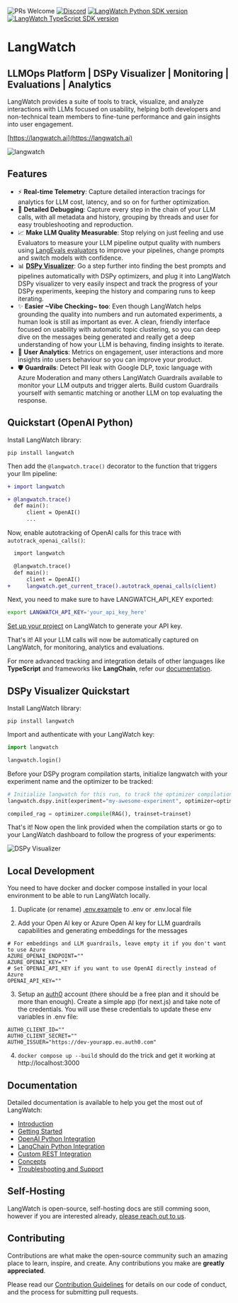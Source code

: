 ![PRs Welcome](https://img.shields.io/badge/PRs-welcome-brightgreen.svg)
[![Discord](https://dcbadge.limes.pink/api/server/https://discord.gg/kT4PhDS2gH?style=flat)](https://discord.gg/kT4PhDS2gH)
[![LangWatch Python SDK version](https://img.shields.io/pypi/v/langwatch?color=007EC6)](https://pypi.org/project/langwatch/)
[![LangWatch TypeScript SDK version](https://img.shields.io/npm/v/langwatch?color=007EC6)](https://www.npmjs.com/package/langwatch)

# LangWatch

## LLMOps Platform | DSPy Visualizer | Monitoring | Evaluations | Analytics

LangWatch provides a suite of tools to track, visualize, and analyze interactions with LLMs focused on usability, helping both developers and non-technical team members to fine-tune performance and gain insights into user engagement.

[https://langwatch.ai](https://langwatch.ai)

![langwatch](https://github.com/langwatch/langwatch/assets/792201/cced066c-92a8-4348-8b84-d9707c6cfc4e)

## Features

- ⚡️ **Real-time Telemetry**: Capture detailed interaction tracings for analytics for LLM cost, latency, and so on for further optimization.
- 🐛 **Detailed Debugging**: Capture every step in the chain of your LLM calls, with all metadata and history, grouping by threads and user for easy troubleshooting and reproduction.
- 📈 **Make LLM Quality Measurable**: Stop relying on just feeling and use Evaluators to measure your LLM pipeline output quality with numbers using [LangEvals evaluators](https://github.com/langwatch/langevals/) to improve your pipelines, change prompts and switch models with confidence.
- 📊 [**DSPy Visualizer**](https://docs.langwatch.ai/dspy-visualization/quickstart): Go a step further into finding the best prompts and pipelines automatically with DSPy optimizers, and plug it into LangWatch DSPy visualizer to very easily inspect and track the progress of your DSPy experiments, keeping the history and comparing runs to keep iterating.
- ✨ **Easier \~Vibe Checking\~ too**: Even though LangWatch helps grounding the quality into numbers and run automated experiments, a human look is still as important as ever. A clean, friendly interface focused on usability with automatic topic clustering, so you can deep dive on the messages being generated and really get a deep understanding of how your LLM is behaving, finding insights to iterate.
- 🚀 **User Analytics**: Metrics on engagement, user interactions and more insights into users behaviour so you can improve your product.
- 🛡️ **Guardrails**: Detect PII leak with Google DLP, toxic language with Azure Moderation and many others LangWatch Guardrails available to monitor your LLM outputs and trigger alerts. Build custom Guardrails yourself with semantic matching or another LLM on top evaluating the response.

## Quickstart (OpenAI Python)

Install LangWatch library:

```shell
pip install langwatch
```

Then add the `@langwatch.trace()` decorator to the function that triggers your llm pipeline:

```diff
+ import langwatch

+ @langwatch.trace()
  def main():
      client = OpenAI()
      ...
```

Now, enable autotracking of OpenAI calls for this trace with `autotrack_openai_calls()`:

```diff
  import langwatch

  @langwatch.trace()
  def main():
      client = OpenAI()
+     langwatch.get_current_trace().autotrack_openai_calls(client)

```

Next, you need to make sure to have LANGWATCH_API_KEY exported:

```bash
export LANGWATCH_API_KEY='your_api_key_here'
```

[Set up your project](https://app.langwatch.ai) on LangWatch to generate your API key.

That's it! All your LLM calls will now be automatically captured on LangWatch, for monitoring, analytics and evaluations.

For more advanced tracking and integration details of other languages like **TypeScript** and frameworks like **LangChain**, refer our [documentation](https://docs.langwatch.ai/).

## DSPy Visualizer Quickstart

Install LangWatch library:

```shell
pip install langwatch
```

Import and authenticate with your LangWatch key:

```python
import langwatch

langwatch.login()
```

Before your DSPy program compilation starts, initialize langwatch with your experiment name and the optimizer to be tracked:

```python
# Initialize langwatch for this run, to track the optimizer compilation
langwatch.dspy.init(experiment="my-awesome-experiment", optimizer=optimizer)

compiled_rag = optimizer.compile(RAG(), trainset=trainset)
```

That's it! Now open the link provided when the compilation starts or go to your LangWatch dashboard to follow the progress of your experiments:

![DSPy Visualizer](https://github.com/langwatch/langwatch/assets/792201/47312dfe-980f-4c09-9610-67ad064cbe86)

## Local Development

You need to have docker and docker compose installed in your local environment to be able to run LangWatch locally.

1. Duplicate (or rename) [.env.example](./langwatch/.env.example) to .env or .env.local file

2. Add your Open AI key or Azure Open AI key for LLM guardrails capabilities and generating embeddings for the messages

```
# For embeddings and LLM guardrails, leave empty it if you don't want to use Azure
AZURE_OPENAI_ENDPOINT=""
AZURE_OPENAI_KEY=""
# Set OPENAI_API_KEY if you want to use OpenAI directly instead of Azure
OPENAI_API_KEY=""
```

3. Setup an [auth0](auth0.com) account (there should be a free plan and it should be more than enough).
   Create a simple app (for next.js) and take note of the credentials.
   You will use these credentials to update these env variables in .env file:

```
AUTH0_CLIENT_ID=""
AUTH0_CLIENT_SECRET=""
AUTH0_ISSUER="https://dev-yourapp.eu.auth0.com"
```

4. `docker compose up --build` should do the trick and get it working at http://localhost:3000

## Documentation

Detailed documentation is available to help you get the most out of LangWatch:

- [Introduction](https://docs.langwatch.ai/docs/intro)
- [Getting Started](https://docs.langwatch.ai/docs/getting-started)
- [OpenAI Python Integration](https://docs.langwatch.ai/docs/integration-guides/open-ai)
- [LangChain Python Integration](https://docs.langwatch.ai/docs/integration-guides/langchain)
- [Custom REST Integration](https://docs.langwatch.ai/docs/integration-guides/custom-rest)
- [Concepts](https://docs.langwatch.ai/docs/concepts)
- [Troubleshooting and Support](https://docs.langwatch.ai/docs/support)

## Self-Hosting

LangWatch is open-source, self-hosting docs are still comming soon, however if you are interested already, [please reach out to us](mailto:rogerio@langwatch.ai).

## Contributing

Contributions are what make the open-source community such an amazing place to learn, inspire, and create. Any contributions you make are **greatly appreciated**.

Please read our [Contribution Guidelines](CONTRIBUTING.md) for details on our code of conduct, and the process for submitting pull requests.
